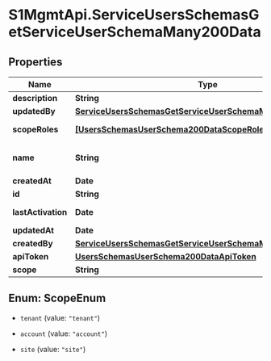 # S1MgmtApi.ServiceUsersSchemasGetServiceUserSchemaMany200Data

## Properties
Name | Type | Description | Notes
------------ | ------------- | ------------- | -------------
**description** | **String** | Description | [optional] 
**updatedBy** | [**ServiceUsersSchemasGetServiceUserSchemaMany200UpdatedBy**](ServiceUsersSchemasGetServiceUserSchemaMany200UpdatedBy.md) |  | [optional] 
**scopeRoles** | [**[UsersSchemasUserSchema200DataScopeRoles]**](UsersSchemasUserSchema200DataScopeRoles.md) | Roles of the scope user | [optional] 
**name** | **String** | Name | [optional] [default to 'null']
**createdAt** | **Date** | Created at | [optional] 
**id** | **String** | Id | [optional] 
**lastActivation** | **Date** | Last activation | [optional] 
**updatedAt** | **Date** | Updated at | [optional] 
**createdBy** | [**ServiceUsersSchemasGetServiceUserSchemaMany200CreatedBy**](ServiceUsersSchemasGetServiceUserSchemaMany200CreatedBy.md) |  | [optional] 
**apiToken** | [**UsersSchemasUserSchema200DataApiToken**](UsersSchemasUserSchema200DataApiToken.md) |  | [optional] 
**scope** | **String** | User Scope | 


<a name="ScopeEnum"></a>
## Enum: ScopeEnum


* `tenant` (value: `"tenant"`)

* `account` (value: `"account"`)

* `site` (value: `"site"`)




